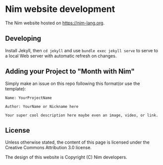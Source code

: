 # Nim website development

The Nim website hosted on https://nim-lang.org.

## Developing

Install Jekyll, then `cd jekyll` and use `bundle exec jekyll serve`
to serve to a local Web server with automatic refresh on changes.

## Adding your Project to "Month with Nim"
Simply make an issue on this repo following this format(or use the template):
```
Name: YourProjectName

Author: YourName or Nickname here

Your super cool description here maybe even an image, video, or link.
```

## License

Unless otherwise stated, the content of this page is licensed under the Creative Commons Attribution 3.0 license.

The design of this website is Copyright (C) Nim developers.
